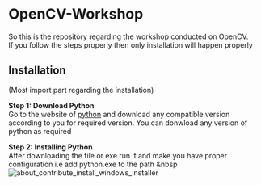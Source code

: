# OpenCV-Workshop
So this is the repository regarding the workshop conducted on OpenCV. <br>
If you follow the steps properly then only installation will happen properly

## Installation
(Most import part regarding the installation)

**Step 1: Download Python** <br>
Go to the website of [python](https://www.python.org/downloads/) and download any compatible version according to you for required version. You can donwload any version of python as required

**Step 2: Installing Python** <br>
After downloading the file or exe run it and make you have proper configuration i.e add python.exe to the path &nbsp
![about_contribute_install_windows_installer](https://github.com/Team-Raptors/OpenCV-Workshop/assets/68473120/c2a5ca2a-8a1f-44a6-9651-4dacc456c505)
